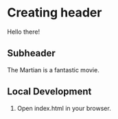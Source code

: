 # Creating header
Hello there!

## Subheader

The Martian is a fantastic movie.

## Local Development

1. Open index.html in your browser.